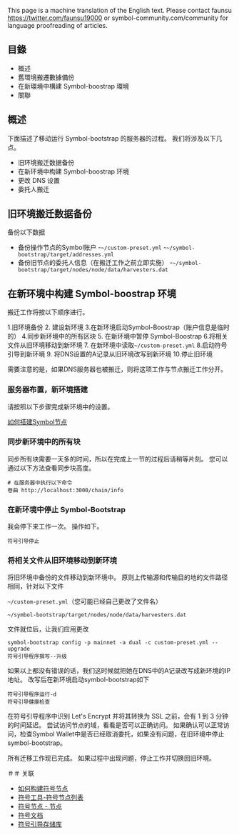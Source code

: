 This page is a machine translation of the English text.
Please contact faunsu https://twitter.com/faunsu19000 or symbol-community.com/community for language proofreading of articles.

## 目錄
* 概述
* 舊環境搬遷數據備份
* 在新環境中構建 Symbol-boostrap 環境
* 關聯

## 概述

下面描述了移动运行 Symbol-bootstrap 的服务器的过程。 我们将涉及以下几点。

- 旧环境搬迁数据备份
- 在新环境中构建 Symbol-boostrap 环境
- 更改 DNS 设置
- 委托人搬迁

## 旧环境搬迁数据备份

备份以下数据

- 备份操作节点的Symbol账户
      -`~/custom-preset.yml`
      -`~/symbol-bootstrap/target/addresses.yml`
- 备份旧节点的委托人信息（在搬迁工作之前立即实施）
      -`~/symbol-bootstrap/target/nodes/node/data/harvesters.dat`

## 在新环境中构建 Symbol-boostrap 环境

搬迁工作将按以下顺序进行。

1.旧环境备份
2. 建设新环境
3.在新环境启动Symbol-Boostrap（账户信息是临时的）
4.同步新环境中的所有区块
5. 在新环境中暂停 Symbol-Boostrap
6.将相关文件从旧环境移动到新环境
7. 在新环境中读取`~/custom-preset.yml`
8.启动符号引导到新环境
9. 将DNS设置的A记录从旧环境改写到新环境
10.停止旧环境

需要注意的是，如果DNS服务器也被搬迁，则将这项工作与节点搬迁工作分开。

### 服务器布置，新环境搭建

请按照以下步骤完成新环境中的设置。

[如何搭建Symbol节点](https://symbol-community.com/zh-Hant-TW/docs/25)

### 同步新环境中的所有块

同步所有块需要一天多的时间，所以在完成上一节的过程后请稍等片刻。 您可以通过以下方法查看同步块高度。

``` 狂欢
# 在服务器中执行以下命令
卷曲 http://localhost:3000/chain/info
```

### 在新环境中停止 Symbol-Bootstrap

我会停下来工作一次。 操作如下。

``` 狂欢
符号引导停止
```

### 将相关文件从旧环境移动到新环境

将旧环境中备份的文件移动到新环境中。 原则上传输源和传输目的地的文件路径相同，针对以下文件

``~/custom-preset.yml``（您可能已经自己更改了文件名）

``~/symbol-bootstrap/target/nodes/node/data/harvesters.dat``

文件就位后，让我们应用更改

``` 狂欢
symbol-bootstrap config -p mainnet -a dual -c custom-preset.yml --upgrade
符号引导程序撰写--升级
```

如果以上都没有错误的话，我们这时候就把她在DNS中的A记录改写成新环境的IP地址。 改写后在新环境启动symbol-bootstrap如下

``` 狂欢
符号引导程序运行-d
符号引导健康检查
```

在符号引导程序中识别 Let's Encrypt 并将其转换为 SSL 之前，会有 1 到 3 分钟的时间延迟。 尝试访问节点的域，看看是否可以正确访问。 如果确认可以正常访问，检查Symbol Wallet中是否已经取消委托，如果没有问题，在旧环境中停止symbol-bootstrap。

所有迁移工作现已完成。 如果过程中出现问题，停止工作并切换回旧环境。

＃＃ 关联

- [如何构建符号节点](https://symbol-community.com/zh-Hant-TW/docs/25)
- [符号工具-符号节点列表](https://symbol-tools.com/symbolTools/view/tool/nodeList.html)
- [符号节点 - 节点](https://symbol-tools.com/symbolTools/view/tool/nodeList.html)
- [符号文档](https://docs.symbol.dev/en/guides/network/running-a-symbol-node.html)
- [符号引导存储库](https://github.com/fboucquez/symbol-bootstrap)
